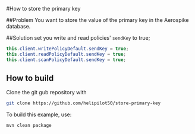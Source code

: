 #How to store the primary key

##Problem
You want to store the value of the primary key in the Aerospike database.

##Solution
set you write and read policies' `sendKey` to true;

```java
this.client.writePolicyDefault.sendKey = true;
this.client.readPolicyDefault.sendKey = true;
this.client.scanPolicyDefault.sendKey = true;
```
## How to build
Clone the git gub repository with
```bash
git clone https://github.com/helipilot50/store-primary-key
```
To build this example, use:
```bash
mvn clean package
```

